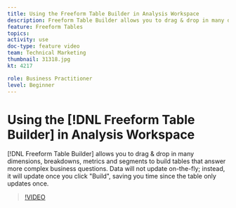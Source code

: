 ```yaml
---
title: Using the Freeform Table Builder in Analysis Workspace
description: Freeform Table Builder allows you to drag & drop in many dimensions, breakdowns, metrics and segments to build tables that answer more complex business questions. Data will not update on-the-fly; instead, it will update once you click "Build", saving you time since the table only updates once.
feature: Freeform Tables
topics:
activity: use
doc-type: feature video
team: Technical Marketing
thumbnail: 31318.jpg
kt: 4217

role: Business Practitioner
level: Beginner
---
```


# Using the [!DNL Freeform Table Builder] in Analysis Workspace

[!DNL Freeform Table Builder] allows you to drag & drop in many dimensions, breakdowns, metrics and segments to build tables that answer more complex business questions. Data will not update on-the-fly; instead, it will update once you click "Build", saving you time since the table only updates once.

>[!VIDEO](https://video.tv.adobe.com/v/31318/?quality=12)
